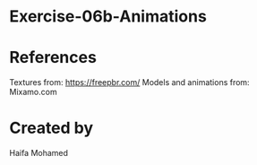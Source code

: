# Exercise-06b-Animations

# References

Textures from: https://freepbr.com/
Models and animations from: Mixamo.com

# Created by 
Haifa Mohamed
